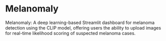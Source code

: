 # Melanomaly
Melanomaly: A deep learning-based Streamlit dashboard for melanoma detection using the CLIP model, offering users the ability to upload images for real-time likelihood scoring of suspected melanoma cases.
